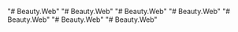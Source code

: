 "# Beauty.Web" 
"# Beauty.Web" 
"# Beauty.Web" 
"# Beauty.Web" 
"# Beauty.Web" 
"# Beauty.Web" 
"# Beauty.Web" 
